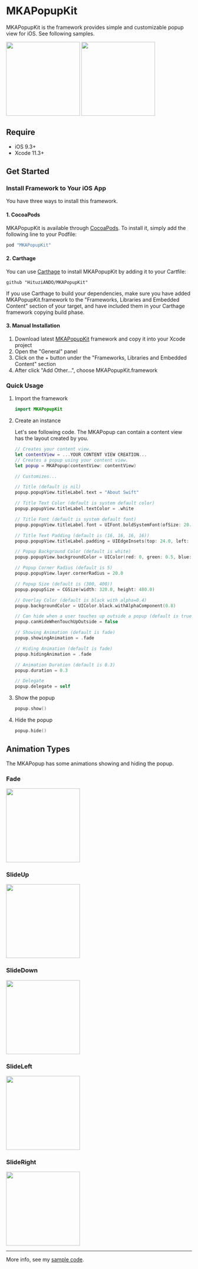 # MKAPopupKit

MKAPopupKit is the framework provides simple and customizable popup view for iOS. See following samples.

<img src="./README/popup1.gif" width="200"/> <img src="./README/popup2.gif" width="200"/>

## Require

- iOS 9.3+
- Xcode 11.3+

## Get Started
### Install Framework to Your iOS App

You have three ways to install this framework.

#### 1. CocoaPods

MKAPopupKit is available through [CocoaPods](http://cocoapods.org). To install
it, simply add the following line to your Podfile:

```ruby
pod "MKAPopupKit"
```

#### 2. Carthage

You can use [Carthage](https://github.com/Carthage/Carthage) to install MKAPopupKit by adding it to your Cartfile:

```
github "HituziANDO/MKAPopupKit"
```

If you use Carthage to build your dependencies, make sure you have added MKAPopupKit.framework to the "Frameworks, Libraries and Embedded Content" section of your target, and have included them in your Carthage framework copying build phase.

#### 3. Manual Installation

1. Download latest [MKAPopupKit](https://github.com/HituziANDO/MKAPopupKit/releases) framework and copy it into your Xcode project
1. Open the "General" panel
1. Click on the + button under the "Frameworks, Libraries and Embedded Content" section
1. After click "Add Other...", choose MKAPopupKit.framework


### Quick Usage

1. Import the framework
	
	```swift
	import MKAPopupKit
	```
	
1. Create an instance
	
	Let's see following code. The MKAPopup can contain a content view has the layout created by you.
	
	```swift
	// Creates your content view.
	let contentView = ...YOUR CONTENT VIEW CREATION...
	// Creates a popup using your content view.
	let popup = MKAPopup(contentView: contentView)
	
	// Customizes...
	
	// Title (default is nil)
	popup.popupView.titleLabel.text = "About Swift"
	
	// Title Text Color (default is system default color)
	popup.popupView.titleLabel.textColor = .white
	
	// Title Font (default is system default font)
	popup.popupView.titleLabel.font = UIFont.boldSystemFont(ofSize: 20.0)
	
	// Title Text Padding (default is (16, 16, 16, 16))
	popup.popupView.titleLabel.padding = UIEdgeInsets(top: 24.0, left: 16.0, bottom: 24.0, right: 16.0)
	
	// Popup Background Color (default is white)
	popup.popupView.backgroundColor = UIColor(red: 0, green: 0.5, blue: 1.0, alpha: 1.0)
	
	// Popup Corner Radius (default is 5)
	popup.popupView.layer.cornerRadius = 20.0
	
	// Popup Size (default is (300, 400))
	popup.popupSize = CGSize(width: 320.0, height: 480.0)
	
	// Overlay Color (default is black with alpha=0.4)
	popup.backgroundColor = UIColor.black.withAlphaComponent(0.8)
	
	// Can hide when a user touches up outside a popup (default is true)
	popup.canHideWhenTouchUpOutside = false
	
	// Showing Animation (default is fade)
	popup.showingAnimation = .fade
	
	// Hiding Animation (default is fade)
	popup.hidingAnimation = .fade
	
	// Animation Duration (default is 0.3)
	popup.duration = 0.3
	
	// Delegate
	popup.delegate = self
	```
	
1. Show the popup
	
	```swift
	popup.show()
	```

1. Hide the popup
	
	```swift
	popup.hide()
	```

## Animation Types

The MKAPopup has some animations showing and hiding the popup.

### Fade

<img src="./README/popup_fade.gif" width="200"/>

### SlideUp

<img src="./README/popup_slideup.gif" width="200"/>

### SlideDown

<img src="./README/popup_slidedown.gif" width="200"/>

### SlideLeft

<img src="./README/popup_slideleft.gif" width="200"/>

### SlideRight

<img src="./README/popup_slideright.gif" width="200"/>

----

More info, see my [sample code](https://github.com/HituziANDO/MKAPopupKit/tree/master/Sample).
